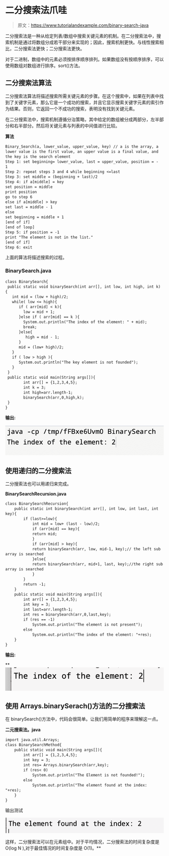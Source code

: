 # 二分搜索法爪哇

> 原文：<https://www.tutorialandexample.com/binary-search-java>

二分搜索法是一种从给定列表/数组中搜索关键元素的机制。在二分搜索法中，搜索机制是通过将数组分成若干部分来实现的；因此，搜索机制更快。与线性搜索相比，二分搜索法更快；二分搜索法更快。

对于二进制，数组中的元素必须按排序顺序排列。如果数组没有按顺序排序，可以使用数组对数组进行排序。sort()方法。

## 二分搜索法算法

二分搜索法算法将描述搜索所需关键元素的步骤。在这个搜索中，如果在列表中找到了关键字元素，那么它是一个成功的搜索，并且它显示搜索关键字元素的索引作为结果。否则，它返回一个不成功的搜索，表明没有找到关键元素。

在二分搜索法中，搜索机制遵循分治策略，其中给定的数组被分成两部分，左半部分和右半部分。然后将关键元素与列表的中间值进行比较。

**算法**

```
Binary_Search(a, lower_value, upper_value, key) // a is the array, a lower value is the first value, an upper value is a final value, and the key is the search element
Step 1: set beginning= lower_value, last = upper_value, position = - 1  
Step 2: repeat steps 3 and 4 while beginning <=last  
Step 3: set middle = (beginning + last)/2  
Step 4: if a[middle] = key  
set position = middle
print position  
go to step 6  
else if a[middle] > key 
set last = middle - 1  
else  
set beginning = middle + 1  
[end of if]  
[end of loop]  
Step 5: if position = -1  
print "The element is not in the list."  
[end of if]  
Step 6: exit 
```

上面的算法将描述搜索的过程。

### BinarySearch.java

```
class BinarySearch{  
 public static void binarySearch(int arr[], int low, int high, int k){  
   int mid = (low + high)/2;  
   while( low <= high){  
      if ( arr[mid] < k){  
        low = mid + 1;     
      }else if ( arr[mid] == k ){  
        System.out.println("The index of the element: " + mid);  
        break;  
      }else{  
         high = mid - 1;  
      }  
      mid = (low+ high)/2;  
   }  
   if ( low > high ){  
      System.out.println("The key element is not founded");  
   }  
 }  
 public static void main(String args[]){  
        int arr[] = {1,2,3,4,5};  
        int k = 3;  
        int high=arr.length-1;  
        binarySearch(arr,0,high,k);     
 }  
} 
```

**输出:**

![Binary Search Java](img/3313896e8fcaec2a903adb11a52bdb6e.png)  

## 使用递归的二分搜索法

二分搜索法也可以用递归来完成。

**BinarySearchRecursion.java**

```
class BinarySearchRecursion{  
    public static int binarySearch(int arr[], int low, int last, int key){  
        if (last>=low){  
            int mid = low+ (last - low)/2;  
            if (arr[mid] == key){  
            return mid;  
            }  
            if (arr[mid] > key){  
            return binarySearch(arr, low, mid-1, key);// the left sub array is searched
            }else{  
            return binarySearch(arr, mid+1, last, key);//the right sub array is searched
            }  
        }  
        return -1;  
    }  
    public static void main(String args[]){  
        int arr[] = {1,2,3,4,5};  
        int key = 3;  
        int last=arr.length-1;  
        int res = binarySearch(arr,0,last,key);  
        if (res == -1)  
            System.out.println("The element is not present");  
        else  
            System.out.println("The index of the element: "+res);  
    }  
} 
```

**输出:**

**![Binary Search Java](img/b17885bb31dc2322d4670f3551bc0317.png)  

## 使用 Arrays.binarySerach()方法的二分搜索法

在 binarySearch()方法中，代码会很简单。让我们用简单的程序来理解这一点。

**二元搜索法。java**

```
import java.util.Arrays;  
class BinarySearchMethod{  
    public static void main(String args[]){  
        int arr[] = {1,2,3,4,5};  
        int key = 3;  
        int res= Arrays.binarySearch(arr,key);  
        if (res< 0)  
            System.out.println("The Element is not founded!");  
        else  
            System.out.println("The element found at the index: "+res);  
    }  
} 
```

输出测试

![Binary Search Java](img/5b1e140aa143bdb5f1e3fcc69348e2ee.png)  

这样，二分搜索法可以在元素组中。对于平均情况，二分搜索法的时间复杂度是 O(log N ),对于最佳情况的时间复杂度是 O(1)。**